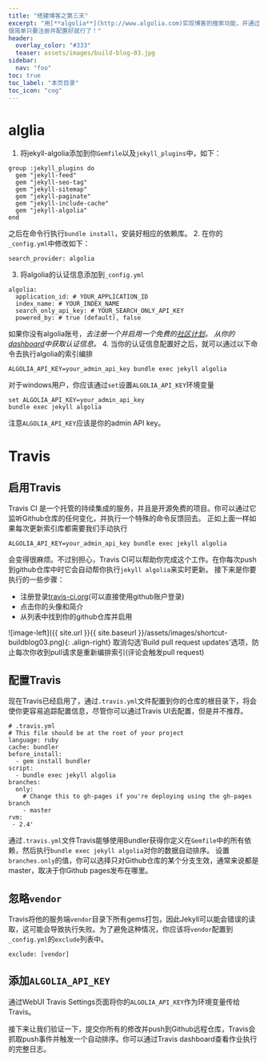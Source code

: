 ```yaml
---
title: "搭建博客之第三天"
excerpt: "用[**algolia**](http://www.algolia.com)实现博客的搜索功能，并通过[**travis-ci**](https://travis-ci.org/)实现自动更新搜索库，
很简单只要注册并配置好就行了！"
header:
  overlay_color: "#333"
  teaser: assets/images/build-blog-03.jpg
sidebar:
  nav: "foo"
toc: true
toc_label: "本页目录"
toc_icon: "cog"
---
```


# alglia
1. 将jekyll-algolia添加到你`Gemfile`以及`jekyll_plugins`中，如下：
```
group :jekyll_plugins do
  gem "jekyll-feed"
  gem "jekyll-seo-tag"
  gem "jekyll-sitemap"
  gem "jekyll-paginate"
  gem "jekyll-include-cache"
  gem "jekyll-algolia"
end
```
之后在命令行执行`bundle install`，安装好相应的依赖库。
2. 在你的`_config.yml`中修改如下：
```
search_provider: algolia
```
3. 将algolia的认证信息添加到`_config.yml`
```
algolia:
  application_id: # YOUR_APPLICATION_ID
  index_name: # YOUR_INDEX_NAME
  search_only_api_key: # YOUR_SEARCH_ONLY_API_KEY
  powered_by: # true (default), false
```
如果你没有algolia账号，*去注册一个并启用一个免费的[社区计划](https://www.algolia.com/users/sign_up/hacker)。
从你的[dashboard](https://www.algolia.com/licensing)中获取认证信息。*
4. 当你的认证信息配置好之后，就可以通过以下命令去执行algolia的索引编排
```
ALGOLIA_API_KEY=your_admin_api_key bundle exec jekyll algolia
```
对于windows用户，你应该通过`set`设置`ALGOLIA_API_KEY`环境变量
```
set ALGOLIA_API_KEY=your_admin_api_key
bundle exec jekyll algolia
```
注意`ALGOLIA_API_KEY`应该是你的admin API key。

# Travis
## 启用Travis 
Travis CI 是一个托管的持续集成的服务，并且是开源免费的项目。你可以通过它监听Github仓库的任何变化，并执行一个特殊的命令反馈回去。
正如上面一样如果每次更新索引库都需要我们手动执行
```
ALGOLIA_API_KEY=your_admin_api_key bundle exec jekyll algolia
```
会变得很麻烦。不过别担心，Travis CI可以帮助你完成这个工作。在你每次push到github仓库中时它会自动帮你执行`jekyll algolia`来实时更新。
接下来是你要执行的一些步骤：
 - 注册登录[travis-ci.org](https://travis-ci.org/)(可以直接使用github账户登录)
 - 点击你的头像和简介
 - 从列表中找到你的github仓库并启用 


![image-left]({{ site.url }}{{ site.baseurl }}/assets/images/shortcut-buildblog03.png){: .align-right}
取消勾选'Build pull request updates'选项，防止每次你收到pull请求是重新编排索引(评论会触发pull request)

## 配置Travis
现在Travis已经启用了，通过`.travis.yml`文件配置到你的仓库的根目录下，将会使你更容易追踪配置信息，尽管你可以通过Travis UI去配置，但是并不推荐。

```
# .travis.yml
# This file should be at the root of your project
language: ruby
cache: bundler
before_install:
  - gem install bundler
script:
  - bundle exec jekyll algolia
branches:
  only:
    # Change this to gh-pages if you're deploying using the gh-pages branch
    - master
rvm:
 - 2.4'

```
通过`.travis.yml`文件Travis能够使用Bundler获得你定义在`Gemfile`中的所有依赖，然后执行`bundle exec jekyll algolia`对你的数据自动排序。
设置`branches.only`的值，你可以选择只对Github仓库的某个分支生效，通常来说都是master，取决于你Github pages发布在哪里。
 
## 忽略`vendor`
Travis将他的服务端`vendor`目录下所有gems打包，因此Jekyll可以能会错误的读取，这可能会导致执行失败。为了避免这种情况，你应该将`vendor`配置到`_config.yml`的`exclude`列表中。
```
exclude: [vendor]
```
## 添加`ALGOLIA_API_KEY`
通过WebUI Travis Settings页面将你的`ALGOLIA_API_KEY`作为环境变量传给Travis。


接下来让我们验证一下，提交你所有的修改并push到Github远程仓库，Travis会抓取push事件并触发一个自动排序。你可以通过Travis dashboard查看作业执行的完整日志。


